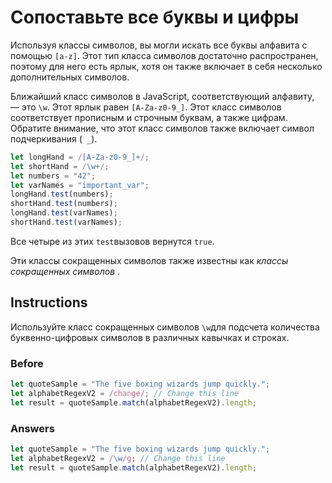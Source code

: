 # Сопоставьте все буквы и цифры
Используя классы символов, вы могли искать все буквы алфавита с помощью `[a-z]`. Этот тип класса символов достаточно распространен, поэтому для него есть ярлык, хотя он также включает в себя несколько дополнительных символов.

Ближайший класс символов в JavaScript, соответствующий алфавиту, — это `\w`. Этот ярлык равен `[A-Za-z0-9_]`. Этот класс символов соответствует прописным и строчным буквам, а также цифрам. Обратите внимание, что этот класс символов также включает символ подчеркивания (` _`).
```javascript
let longHand = /[A-Za-z0-9_]+/;
let shortHand = /\w+/;
let numbers = "42";
let varNames = "important_var";
longHand.test(numbers);
shortHand.test(numbers);
longHand.test(varNames);
shortHand.test(varNames);
```
Все четыре из этих `test`вызовов вернутся `true`.

Эти классы сокращенных символов также известны как _классы сокращенных символов_ .
## Instructions
Используйте класс сокращенных символов `\w`для подсчета количества буквенно-цифровых символов в различных кавычках и строках.

### Before
```javascript
let quoteSample = "The five boxing wizards jump quickly.";
let alphabetRegexV2 = /change/; // Change this line
let result = quoteSample.match(alphabetRegexV2).length;
```
### Answers
```javascript
let quoteSample = "The five boxing wizards jump quickly.";
let alphabetRegexV2 = /\w/g; // Change this line
let result = quoteSample.match(alphabetRegexV2).length;
```
